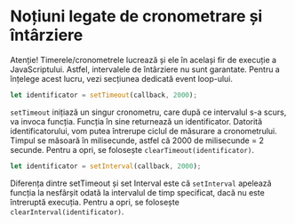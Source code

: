 # Noțiuni legate de cronometrare și întârziere

Atenție! Timerele/cronometrele lucrează și ele în același fir de execuție a JavaScriptului. Astfel, intervalele de întârziere nu sunt garantate. Pentru a înțelege acest lucru, vezi secțiunea dedicată event loop-ului.

```js
let identificator = setTimeout(callback, 2000);
```

`setTimeout` inițiază un singur cronometru, care după ce intervalul s-a scurs, va invoca funcția. Funcția în sine returnează un identificator. Datorită identificatorului, vom putea întrerupe ciclul de măsurare a cronometrului.
Timpul se măsoară în milisecunde, astfel că 2000 de milisecunde = 2 secunde.
Pentru a opri, se folosește `clearTimeout(identificator)`.

```js
let identificator = setInterval(callback, 2000);
```

Diferența dintre setTimeout și set Interval este că `setInterval` apelează funcția la nesfârșit odată la intervalul de timp specificat, dacă nu este întreruptă execuția.
Pentru a opri, se folosește `clearInterval(identificator)`.

